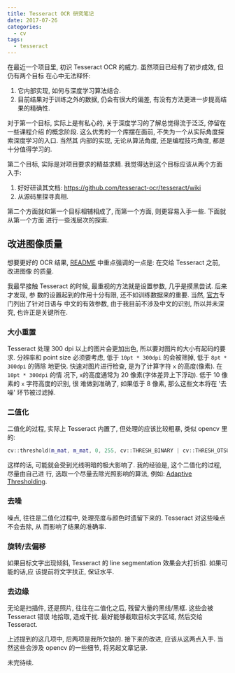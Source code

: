 ```yaml
---
title: Tesseract OCR 研究笔记
date: 2017-07-26
categories:
  - cv
tags:
  - tesseract
---
```


在最近一个项目里, 初识 Tesseract OCR 的威力. 虽然项目已经有了初步成效, 但仍有两个目标
在心中无法释怀:

1. 它内部实现, 如何与深度学习算法结合.
1. 目前结果对于训练之外的数据, 仍会有很大的偏差, 有没有方法更进一步提高结果的精确性.

对于第一个目标, 实际上是有私心的, 关于深度学习的了解总觉得流于泛泛, 停留在一些课程介绍
的概念阶段. 这么优秀的一个库摆在面前, 不失为一个从实际角度探索深度学习的入口. 当然其
内部的实现, 无论从算法角度, 还是编程技巧角度, 都是十分值得学习的.

第二个目标, 实际是对项目要求的精益求精. 我觉得达到这个目标应该从两个方面入手:

1. 好好研读其文档: <https://github.com/tesseract-ocr/tesseract/wiki>
1. 从源码里探寻真相.

第二个方面就和第一个目标相辅相成了, 而第一个方面, 则更容易入手一些. 下面就从第一个方面
进行一些浅层次的探索.

## 改进图像质量

想要更好的 OCR 结果, [README][0] 中重点强调的一点是: 在交给 Tesseract 之前, 改进图像
的质量.

我最早接触 Tesseract 的时候, 最重视的方法就是设置参数, 几乎是摸黑尝试. 后来才发现, 参
数的设置起到的作用十分有限, 还不如训练数据来的重要. 当然, [官方][1]专门列出了针对日语与
中文的有效参数, 由于我目前不涉及中文的识别, 所以并未深究, 也许正是关键所在.

### 大小重置

Tesseract 处理 300 dpi 以上的图片会更加出色, 所以要对图片的大小有起码的要求. 分辨率和
point size 必须要考虑, 低于 `10pt * 300dpi` 的会被筛掉, 低于 `8pt * 300dpi` 的筛除
地更快. 快速对图片进行检查, 是为了计算字符 `x` 的高度(像素). 在 `10pt * 300dpi` 的情
况下, `x`的高度通常为 20 像素(字体差异上下浮动). 低于 10 像素的 `x` 字符高度的识别, 很
难做到准确了, 如果低于 8 像素, 那么这些文本将在 '去噪' 环节被过滤掉.

### 二值化

二值化的过程, 实际上 Tesseract 内置了, 但处理的应该比较粗暴, 类似 opencv 里的:

```cpp
cv::threshold(m_mat, m_mat, 0, 255, cv::THRESH_BINARY | cv::THRESH_OTSU);
```

这样的话, 可能就会受到光线明暗的极大影响了. 我的经验是, 这个二值化的过程, 尽量由自己进
行, 选取一个尽量去除光照影响的算法, 例如: [Adaptive Thresholding][2].

### 去噪

噪点, 往往是二值化过程中, 处理亮度与颜色时遗留下来的. Tesseract 对这些噪点不会去除, 从
而影响了结果的准确率.

### 旋转/去偏移

如果目标文字出现倾斜, Tesseract 的 line segmentation 效果会大打折扣. 如果可能的话,应
该提前将文字扶正, 保证水平.

### 去边缘

无论是扫描件, 还是照片, 往往在二值化之后, 残留大量的黑线/黑框. 这些会被 Tesseract 错误
地拾取, 造成干扰. 最好能够截取目标文字区域, 然后交给 Tesseract.

上述提到的这几项中, 后两项是我所欠缺的. 接下来的改进, 应该从这两点入手. 当然这些会涉及
opencv 的一些细节, 将另起文章记录.

未完待续.

[0]: https://github.com/tesseract-ocr/tesseract/blob/master/README.md
[1]: https://github.com/tesseract-ocr/tesseract/wiki/ControlParams#useful-parameters-for-japanese-and-chinese
[2]: http://docs.opencv.org/trunk/d7/d4d/tutorial_py_thresholding.html
